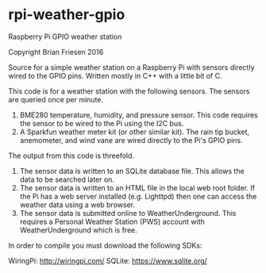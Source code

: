 # rpi-weather-gpio
Raspberry Pi GPIO weather station

Copyright Brian Friesen 2016

Source for a simple weather station on a Raspberry Pi with sensors directly
wired to the GPIO pins.  Written mostly in C++ with a little bit of C.

This code is for a weather station with the following sensors.  The sensors are
queried once per minute.

1.  BME280 temperature, humidity, and pressure sensor.  This code requires the
    sensor to be wired to the Pi using the I2C bus.
2.  A Sparkfun weather meter kit (or other similar kit).  The rain tip bucket,
    anemometer, and wind vane are wired directly to the Pi's GPIO pins.


The output from this code is threefold.

1.  The sensor data is written to an SQLite database file.  This allows the
    data to be searched later on.
2.  The sensor data is written to an HTML file in the local web root folder.
    If the Pi has a web server installed (e.g. Lighttpd) then one can access
    the weather data using a web browser.
3.  The sensor data is submitted online to WeatherUnderground.  This requires
    a Personal Weather Station (PWS) account with WeatherUnderground which is
    free.


In order to compile you must download the following SDKs:

WiringPi:	http://wiringpi.com/
SQLite:		https://www.sqlite.org/

